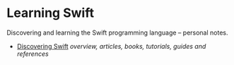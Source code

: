 # Learning Swift

Discovering and learning the Swift programming language – personal notes.

* [Discovering Swift](Discovering-Swift.md) _overview, articles, books, tutorials, guides and references_
